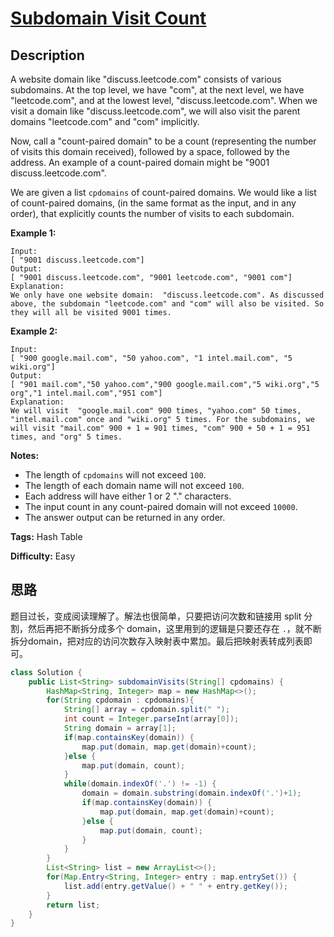 # [Subdomain Visit Count][title]

## Description

A website domain like "discuss.leetcode.com" consists of various subdomains. At the top level, we have "com", at the next level, we have "leetcode.com", and at the lowest level, "discuss.leetcode.com". When we visit a domain like "discuss.leetcode.com", we will also visit the parent domains "leetcode.com" and "com" implicitly.

Now, call a "count-paired domain" to be a count (representing the number of visits this domain received), followed by a space, followed by the address. An example of a count-paired domain might be "9001 discuss.leetcode.com".

We are given a list `cpdomains` of count-paired domains. We would like a list of count-paired domains, (in the same format as the input, and in any order), that explicitly counts the number of visits to each subdomain.

**Example 1:**

```
Input:
[ "9001 discuss.leetcode.com"]
Output:
[ "9001 discuss.leetcode.com", "9001 leetcode.com", "9001 com"]
Explanation:
We only have one website domain:  "discuss.leetcode.com". As discussed above, the subdomain "leetcode.com" and "com" will also be visited. So they will all be visited 9001 times.
```

**Example 2:**

```
Input:
[ "900 google.mail.com", "50 yahoo.com", "1 intel.mail.com", "5 wiki.org"]
Output:
[ "901 mail.com","50 yahoo.com","900 google.mail.com","5 wiki.org","5 org","1 intel.mail.com","951 com"]
Explanation:
We will visit  "google.mail.com" 900 times, "yahoo.com" 50 times, "intel.mail.com" once and "wiki.org" 5 times. For the subdomains, we will visit "mail.com" 900 + 1 = 901 times, "com" 900 + 50 + 1 = 951 times, and "org" 5 times.
```

**Notes:**

* The length of `cpdomains` will not exceed `100`.
* The length of each domain name will not exceed `100`.
* Each address will have either 1 or 2 "." characters.
* The input count in any count-paired domain will not exceed `10000`.
* The answer output can be returned in any order.

**Tags:** Hash Table

**Difficulty:** Easy

## 思路

题目过长，变成阅读理解了。解法也很简单，只要把访问次数和链接用 split 分割，然后再把不断拆分成多个 domain，这里用到的逻辑是只要还存在 `.`，就不断拆分domain，把对应的访问次数存入映射表中累加。最后把映射表转成列表即可。

``` java
class Solution {
    public List<String> subdomainVisits(String[] cpdomains) {
        HashMap<String, Integer> map = new HashMap<>();
        for(String cpdomain : cpdomains){
            String[] array = cpdomain.split(" ");
            int count = Integer.parseInt(array[0]);
            String domain = array[1];
            if(map.containsKey(domain)) {
                map.put(domain, map.get(domain)+count);
            }else {
                map.put(domain, count);
            }
            while(domain.indexOf('.') != -1) {
                domain = domain.substring(domain.indexOf('.')+1);
                if(map.containsKey(domain)) {
                    map.put(domain, map.get(domain)+count);
                }else {
                    map.put(domain, count);
                }
            }
        }
        List<String> list = new ArrayList<>();
        for(Map.Entry<String, Integer> entry : map.entrySet()) {
            list.add(entry.getValue() + " " + entry.getKey());
        }
        return list;
    }
}
```

[title]: https://leetcode.com/problems/subdomain-visit-count
